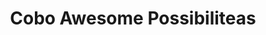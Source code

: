 ---
title: "Cobo Awesome Possibiliteas"
url: /makati/cobo-awesome-possibiliteas/
shop: beverages
---
